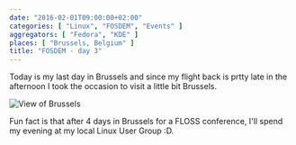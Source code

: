 ```yaml
---
date: "2016-02-01T09:00:00+02:00"
categories: [ "Linux", "FOSDEM", "Events" ]
aggregators: [ "Fedora", "KDE" ]
places: [ "Brussels, Belgium" ]
title: "FOSDEM - day 3"
---
```


Today is my last day in Brussels and since my flight back is prtty late in the afternoon I took the occasion to visit a little bit Brussels.

![View of Brussels](/img/posts/2016_02_01_fosdem_day3.jpg)

Fun fact is that after 4 days in Brussels for a FLOSS conference, I'll spend my evening at my local Linux User Group :D.
